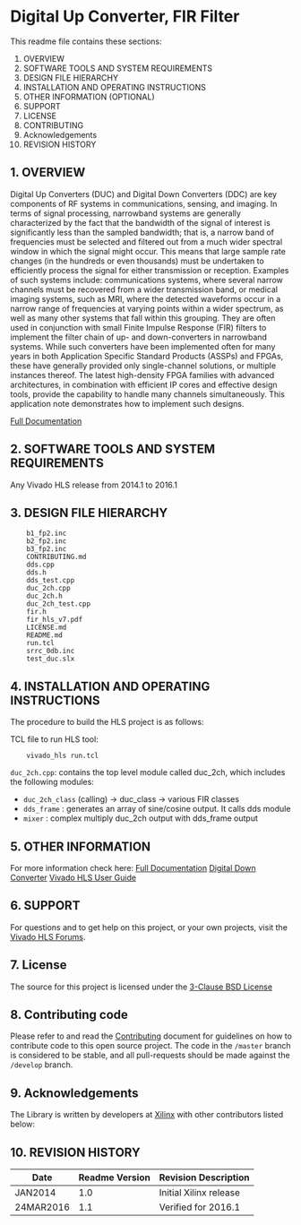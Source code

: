 
Digital Up Converter, FIR Filter
======================================

This readme file contains these sections:

1. OVERVIEW
2. SOFTWARE TOOLS AND SYSTEM REQUIREMENTS
3. DESIGN FILE HIERARCHY
4. INSTALLATION AND OPERATING INSTRUCTIONS
5. OTHER INFORMATION (OPTIONAL)
6. SUPPORT
7. LICENSE
8. CONTRIBUTING
9. Acknowledgements
10. REVISION HISTORY

## 1. OVERVIEW

Digital Up Converters (DUC) and Digital Down Converters (DDC) are key components of RF systems in communications, sensing, and imaging. In terms of signal processing, narrowband systems are generally characterized by the fact that the bandwidth of the signal of interest is significantly less than the sampled bandwidth; that is, a narrow band of frequencies must be selected and filtered out from a much wider spectral window in which the signal might occur. This means that large sample rate changes (in the hundreds or even thousands) must be undertaken to efficiently process the signal for either transmission or reception. Examples of such systems include: communications systems, where several narrow channels must be recovered from a wider transmission band, or medical imaging systems, such as MRI, where the detected waveforms occur in a narrow range of frequencies at varying points within a wider spectrum, as well as many other systems that fall
within this grouping.
They are often used in conjunction with small Finite Impulse Response (FIR) filters to implement the filter chain of up- and down-converters in narrowband systems. While such converters have been implemented often for many years in both Application Specific Standard Products (ASSPs) and FPGAs, these have generally provided only single-channel solutions, or multiple instances thereof. The latest high-density FPGA families with advanced architectures, in combination with efficient IP cores and effective design tools, provide the capability to handle many channels simultaneously. This application note demonstrates how to implement such designs.

[Full Documentation]

## 2. SOFTWARE TOOLS AND SYSTEM REQUIREMENTS

Any Vivado HLS release from 2014.1 to 2016.1


## 3. DESIGN FILE HIERARCHY
```
    b1_fp2.inc
    b2_fp2.inc
    b3_fp2.inc
    CONTRIBUTING.md
    dds.cpp
    dds.h
    dds_test.cpp
    duc_2ch.cpp
    duc_2ch.h
    duc_2ch_test.cpp
    fir.h
    fir_hls_v7.pdf
    LICENSE.md
    README.md
    run.tcl
    srrc_0db.inc
    test_duc.slx
```

## 4. INSTALLATION AND OPERATING INSTRUCTIONS

The procedure to build the HLS project is as follows:

TCL file to run HLS tool:
```
	vivado_hls run.tcl
```
`duc_2ch.cpp`: contains the top level module called duc_2ch, which includes the following modules:
* `duc_2ch_class` (calling) -> duc_class -> various FIR classes
* `dds_frame` : generates an array of sine/cosine output. It calls dds module
* `mixer` : complex multiply duc_2ch output with dds_frame output 

## 5. OTHER INFORMATION

For more information check here: [Full Documentation][]
[Digital Down Converter][]
[Vivado HLS User Guide][]

## 6. SUPPORT

For questions and to get help on this project, or your own projects, visit the [Vivado HLS Forums][]. 

## 7. License

The source for this project is licensed under the [3-Clause BSD License][]

## 8. Contributing code

Please refer to and read the [Contributing][] document for guidelines on how to contribute code to this open source project. The code in the `/master` branch is considered to be stable, and all pull-requests should be made against the `/develop` branch.

## 9. Acknowledgements

The Library is written by developers at [Xilinx](http://www.xilinx.com/) with other contributors listed below:

## 10. REVISION HISTORY

Date		|	Readme Version		|	Revision Description
------------|-----------------------|-------------------------
JAN2014		|	1.0					|	Initial Xilinx release
24MAR2016	|	1.1					|	Verified for 2016.1



[Contributing]: CONTRIBUTING.md 
[3-Clause BSD License]: LICENSE.md
[Full Documentation]: fir_hls_v7.pdf
[Vivado HLS Forums]: https://forums.xilinx.com/t5/High-Level-Synthesis-HLS/bd-p/hls 
[Digital Down Converter]: http://www.xilinx.com/support/documentation/application_notes/xapp1113.pdf
[Vivado HLS User Guide]: http://www.xilinx.com/support/documentation/sw_manuals/xilinx2015_4/ug902-vivado-high-level-synthesis.pdf
